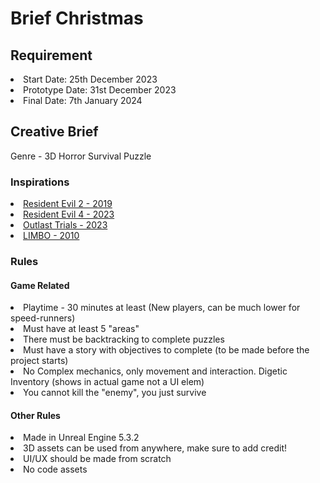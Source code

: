 # Brief Christmas

## Requirement

<list>
<li>
Start Date: 25th December 2023
</li>
<li>
Prototype Date: 31st December 2023
</li>
<li>
Final Date: 7th January 2024
</li>
</list>

## Creative Brief

Genre - 3D Horror Survival Puzzle

### Inspirations

<list>
<li>
<a href="https://www.youtube.com/watch?v=cIkdWSlMLA8"> Resident Evil 2 - 2019 </a>
</li>
<li>
<a href="https://www.youtube.com/watch?v=_TUO6Q89pf4"> Resident Evil 4 - 2023 </a>
</li>
<li>
<a href="https://www.youtube.com/watch?v=sUTooutm4Qg"> Outlast Trials - 2023 </a>
</li>
<li>
<a href="https://www.youtube.com/watch?v=1ie19_GXAAw"> LIMBO - 2010 </a>
</li>
</list>

### Rules

#### Game Related
<list>
<li>
Playtime - 30 minutes at least (New players, can be much lower for speed-runners)
</li>
<li>
Must have at least 5 "areas"
</li>
<li>
There must be backtracking to complete puzzles
</li>
<li>
Must have a story with objectives to complete (to be made before the project starts)
</li>
<li>
No Complex mechanics, only movement and interaction. Digetic Inventory (shows in actual game not a UI elem)
</li>
<li>
You cannot kill the "enemy", you just survive 
</li>
</list>

#### Other Rules
<list>
<li>
Made in Unreal Engine 5.3.2
</li>
<li> 
3D assets can be used from anywhere, make sure to add credit!
</li>
<li>
UI/UX should be made from scratch
</li>
<li>
No code assets
</li>
</list>




